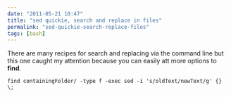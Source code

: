 ```yaml
---
date: "2011-05-21 10:47"
title: "sed quickie, search and replace in files"
permalink: "sed-quickie-search-replace-files"
tags: [bash]
---
```


There are many recipes for search and replacing via the command line but this one caught my attention because you can easily att more options to <strong>find</strong>.

    find containingFolder/ -type f -exec sed -i 's/oldText/newText/g' {} \;
